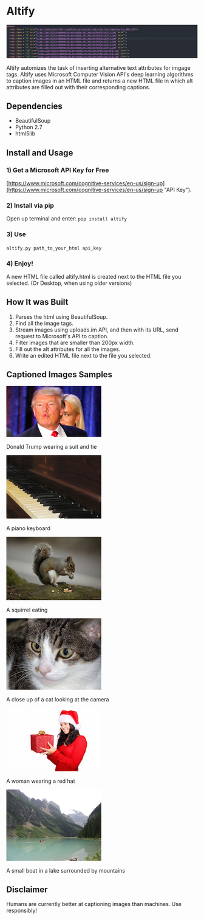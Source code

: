 # Altify

![Image for demo](images/gif.gif)

Altify automizes the task of inserting alternative text attributes for imgage tags. Altify uses Microsoft Computer Vision API's deep learning algorithms to caption images in an HTML file and returns a new HTML file in which alt attributes are filled out with their corresponding captions.


## Dependencies

- BeautifulSoup
- Python 2.7
- html5lib


## Install and Usage

### 1) Get a Microsoft API Key for Free
[https://www.microsoft.com/cognitive-services/en-us/sign-up](https://www.microsoft.com/cognitive-services/en-us/sign-up "API Key").


### 2) Install via pip

Open up terminal and enter: `pip install altify`

### 3) Use

`altify.py path_to_your_html api_key`

### 4) Enjoy!

A new HTML file called altify.html is created next to the HTML file you selected. (Or Desktop, when using older versions)


## How It was Built

1. Parses the html using BeautifulSoup.
2. Find all the image tags.
3. Stream images using uploads.im API, and then with its URL, send request to Microsoft's API to caption.
4. Filter images that are smaller than 200px width.
4. Fill out the alt attributes for all the images.
5. Write an edited HTML file next to the file you selected.


## Captioned Images Samples


![Image for demo](images/pic.png)

Donald Trump wearing a suit and tie

![Image for demo](images/piano.jpg)

A piano keyboard

![Image for demo](images/animal.jpg)

A squirrel eating

![Image for demo](images/cat.jpg)

A close up of a cat looking at the camera

![Image for demo](images/lady.jpg)

A woman wearing a red hat

![Image for demo](images/lake.jpg)

A small boat in a lake surrounded by mountains




## Disclaimer

Humans are currently better at captioning images than machines. Use responsibly!
